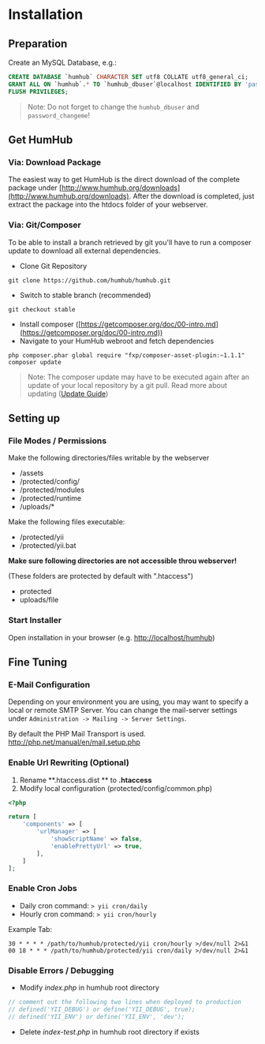 Installation
============

## Preparation

Create an MySQL Database, e.g.:

```sql
CREATE DATABASE `humhub` CHARACTER SET utf8 COLLATE utf8_general_ci;
GRANT ALL ON `humhub`.* TO `humhub_dbuser`@localhost IDENTIFIED BY 'password_changeme';
FLUSH PRIVILEGES;
```

> Note: Do not forget to change the `humhub_dbuser` and `password_changeme`!

## Get HumHub

### Via: Download Package

The easiest way to get HumHub is the direct download of the complete package under [http://www.humhub.org/downloads](http://www.humhub.org/downloads).
After the download is completed, just extract the package into the htdocs folder of your webserver.

### Via: Git/Composer

To be able to install a branch retrieved by git you'll have to run a composer update to download all external dependencies.

- Clone Git Repository

```
git clone https://github.com/humhub/humhub.git
```

- Switch to stable branch (recommended)

```
git checkout stable
```

- Install composer ([https://getcomposer.org/doc/00-intro.md](https://getcomposer.org/doc/00-intro.md))
- Navigate to your HumHub webroot and fetch dependencies

```
php composer.phar global require "fxp/composer-asset-plugin:~1.1.1"
composer update
```

> Note: The composer update may have to be executed again after an update of your local repository by a git pull. Read more about updating ([Update Guide](http://localhost/codebase/doku/guide-admin-updating.html#gitcomposer-based-installations))

## Setting up

### File Modes / Permissions

Make the following directories/files writable by the webserver
- /assets
- /protected/config/
- /protected/modules
- /protected/runtime
- /uploads/*

Make the following files executable:
 - /protected/yii
 - /protected/yii.bat

**Make sure following directories are not accessible throu webserver!**

(These folders are protected by default with ".htaccess")

- protected
- uploads/file

### Start Installer

Open installation in your browser (e.g. [http://localhost/humhub](http://localhost/humhub))


## Fine Tuning

### E-Mail Configuration

Depending on your environment you are using, you may want to specify a local or remote SMTP Server.
You can change the mail-server settings under `Administration -> Mailing -> Server Settings`.

By default the PHP Mail Transport is used. <http://php.net/manual/en/mail.setup.php>


### Enable Url Rewriting (Optional)

1. Rename **.htaccess.dist ** to **.htaccess**
2. Modify local configuration (protected/config/common.php)

```php
<?php

return [
    'components' => [
        'urlManager' => [
            'showScriptName' => false,
            'enablePrettyUrl' => true,
        ],
    ]
];

```  

### Enable Cron Jobs

 - Daily cron command: `> yii cron/daily`
 - Hourly cron command: `> yii cron/hourly`

Example Tab:

```
30 * * * * /path/to/humhub/protected/yii cron/hourly >/dev/null 2>&1
00 18 * * * /path/to/humhub/protected/yii cron/daily >/dev/null 2>&1
```

### Disable Errors / Debugging

- Modify *index.php* in humhub root directory
     
```php
// comment out the following two lines when deployed to production
// defined('YII_DEBUG') or define('YII_DEBUG', true);
// defined('YII_ENV') or define('YII_ENV', 'dev');
```

- Delete *index-test.php* in humhub root directory if exists